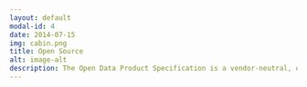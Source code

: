 ```yaml
---
layout: default
modal-id: 4
date: 2014-07-15
img: cabin.png
title: Open Source
alt: image-alt
description: The Open Data Product Specification is a vendor-neutral, open-source machine-readable data product metadata model. It defines the objects and attributes as well as the structure of digital data products. Development of the standard is coordinated in Open Data Product Initiative (ODPI) which was established in July 2022 to make it possible for the specification to grow and become institutionlized. The ODPI was taken under the wings of open source chapter of Open Collective.
---
```

